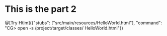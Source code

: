 # This is the part 2


@[Try Htlm]({"stubs": ["src/main/resources/HelloWorld.html"], "command": "CG\> open -s /project/target/classes/ HelloWorld.html"})




